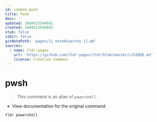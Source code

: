 ```yaml
---
id: common.pwsh
title: Pwsh
desc: ''
updated: 1680423546692
created: 1680423546692
stub: false
isDir: false
gitNotePath: 'pages/{{ noteHiearchy }}.md'
sources:
  - name: tldr-pages
    url: 'https://github.com/tldr-pages/tldr/blob/master/LICENSE.md'
    license: Creative Commons
---
```

# pwsh

> This command is an alias of `powershell`.

- View documentation for the original command:

`tldr powershell`

